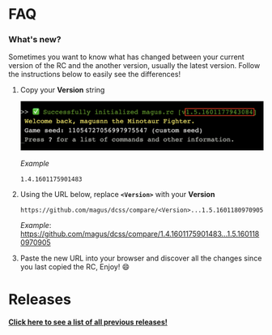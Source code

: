 # FAQ

### What's new?

Sometimes you want to know what has changed between your current version
of the RC and the another version, usually the latest version.
Follow the instructions below to easily see the differences!

1. Copy your **Version** string

    ![Example screenshot highlighting magus.rc version string](https://raw.githubusercontent.com/magus/dcss/master/static/version-string-example.dac80c.png)

    _Example_
    ```
    1.4.1601175901483
    ```

1. Using the URL below, replace **`<Version>`** with your **Version**

    ```
    https://github.com/magus/dcss/compare/<Version>...1.5.1601180970905
    ```
    _Example_: https://github.com/magus/dcss/compare/1.4.1601175901483...1.5.1601180970905

1. Paste the new URL into your browser and discover all the changes since you last copied the RC, Enjoy! 😄


# Releases

**[Click here to see a list of all previous releases!](https://github.com/magus/dcss/releases)**

